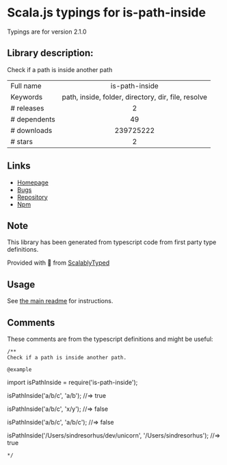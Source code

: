 
# Scala.js typings for is-path-inside

Typings are for version 2.1.0

## Library description:
Check if a path is inside another path

|                    |                 |
| ------------------ | :-------------: |
| Full name          | is-path-inside |
| Keywords           | path, inside, folder, directory, dir, file, resolve |
| # releases         | 2 |
| # dependents       | 49 |
| # downloads        | 239725222 |
| # stars            | 2 |

## Links
- [Homepage](https://github.com/sindresorhus/is-path-inside#readme)
- [Bugs](https://github.com/sindresorhus/is-path-inside/issues)
- [Repository](https://github.com/sindresorhus/is-path-inside)
- [Npm](https://www.npmjs.com/package/is-path-inside)
    


## Note
This library has been generated from typescript code from first party type definitions.

Provided with :purple_heart: from [ScalablyTyped](https://github.com/oyvindberg/ScalablyTyped)

## Usage
See [the main readme](../../readme.md) for instructions.

## Comments

These comments are from the typescript definitions and might be useful:
```
/**
Check if a path is inside another path.

@example
```
import isPathInside = require('is-path-inside');

isPathInside('a/b/c', 'a/b');
//=> true

isPathInside('a/b/c', 'x/y');
//=> false

isPathInside('a/b/c', 'a/b/c');
//=> false

isPathInside('/Users/sindresorhus/dev/unicorn', '/Users/sindresorhus');
//=> true
```
*/

```

